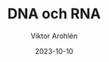 ---
title: DNA och RNA
subject: BIOBIO1
date: 2023-10-10
curriculum: GY11
class: NA23
author: Viktor Arohlén
assessment: matrix
type: multiple choice, long answer
tags: DNA, RNA, kvävebaser, nukleotider, protein, peptideer, aminosyror, transkription, translation, enzym, celldifferentiering, epigenetik, katalysator
---